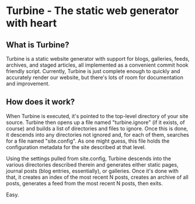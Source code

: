 Turbine - The static web generator with heart
=============================================

What is Turbine?
----------------
Turbine is a static website generator with support for blogs, galleries, feeds,
archives, and staged articles, all implemented as a convenient commit hook
friendly script. Currently, Turbine is just complete enough to quickly and
accurately render our website, but there's lots of room for documentation and
improvement.

How does it work?
-----------------
When Turbine is executed, it's pointed to the top-level directory of your site
source. Turbine then opens up a file named "turbine.ignore" (if it exists, of
course) and builds a list of directories and files to ignore. Once this is
done, it descends into any directories not ignored and, for each of them,
searches for a file named "site.config". As one might guess, this file holds
the configuration metadata for the site described at that level.

Using the settings pulled from site.config, Turbine descends into the various
directories described therein and generates either static pages, journal posts
(blog entries, essentially), or galleries. Once it's done with that, it creates
an index of the most recent N posts, creates an archive of all posts, generates
a feed from the most recent N posts, then exits.

Easy.
